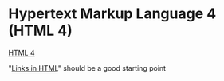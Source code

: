 # Hypertext Markup Language 4 (HTML 4)

[HTML 4](http://www.w3.org/TR/html4/)

"[Links in HTML](http://dret.typepad.com/dretblog/2009/10/links-in-html.html)" should be a good starting point